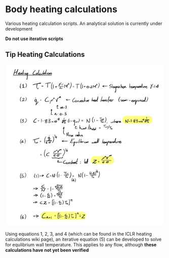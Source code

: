 
# Body heating calculations

Various heating calculation scripts. An analytical solution is currently under development

**Do not use iterative scripts**

## Tip Heating Calculations

![Calculations](./Calculations.jpg)

Using equations 1, 2, 3, and 4 (which can be found in the ICLR heating calculations wiki page), an iterative equation (5) can be developed to solve for equlibrium wall temperature.
This applies to any flow, although **these calculations have not yet been verified**
